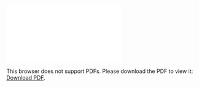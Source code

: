 <object data="christ-in-song/CIS1908pdfs/561.pdf" type="application/pdf" width="100%" height="1024px">
    <embed src="christ-in-song/CIS1908pdfs/561.pdf">
        <p>This browser does not support PDFs. Please download the PDF to view it: <a href="christ-in-song/CIS1908pdfs/561.pdf">Download PDF</a>.</p>
    </embed>
</object>
